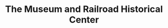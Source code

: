 ---
layout: repo
title: "The Museum and Railroad Historical Center"
id: 2059
permalink: repos/2059/
---